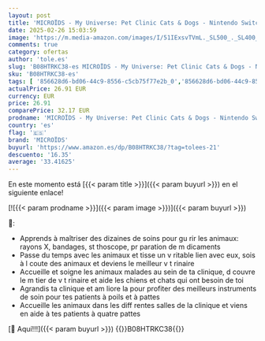 ```yaml
---
layout: post
title: 'MICROÏDS - My Universe: Pet Clinic Cats & Dogs - Nintendo Switch - Nintendo Switch [Importación francesa]'
date: 2025-02-26 15:03:59
image: 'https://m.media-amazon.com/images/I/51IExsvTVmL._SL500_._SL400_.jpg'
comments: true
category: ofertas
author: 'tole.es'
slug: 'B08HTRKC38-es MICROÏDS - My Universe: Pet Clinic Cats & Dogs - Nintendo...'
sku: 'B08HTRKC38-es'
tags: [ '856628d6-bd06-44c9-8556-c5cb75f77e2b_0','856628d6-bd06-44c9-8556-c5cb75f77e2b_2201','856628d6-bd06-44c9-8556-c5cb75f77e2b_3601','856628d6-bd06-44c9-8556-c5cb75f77e2b_401','856628d6-bd06-44c9-8556-c5cb75f77e2b_9501','Arborist Merchandising Root','Hardware y juegos para Nintendo Switch','Juegos para Nintendo Switch','Outlet Videojuegos','Preventa de Videojuegos','Self Service','Special Features Stores','Tienda de consolas y videojuegos infantiles','Videojuegos','Videojuegos más esperados','microïds','nintendo','🇪🇸', ]
actualPrice: 26.91 EUR
currency: EUR
price: 26.91
comparePrice: 32.17 EUR
prodname: 'MICROÏDS - My Universe: Pet Clinic Cats & Dogs - Nintendo Switch - Nintendo Switch [Importación francesa]'
country: 'es'
flag: '🇪🇸'
brand: 'MICROÏDS'
buyurl: 'https://www.amazon.es/dp/B08HTRKC38/?tag=tolees-21'
descuento: '16.35'
average: '33.41625'
---
```


En este momento está [{{< param title >}}]({{< param buyurl >}}) en el siguiente enlace!

[![{{< param prodname >}}]({{< param image >}})]({{< param buyurl >}})

🔎:

- Apprends à maîtriser des dizaines de soins pour gu rir les animaux: rayons X, bandages, st thoscope, pr paration de m dicaments
- Passe du temps avec les animaux et tisse un v ritable lien avec eux, sois à l coute des animaux et deviens le meilleur v t rinaire
- Accueille et soigne les animaux malades au sein de ta clinique, d couvre le m tier de v t rinaire et aide les chiens et chats qui ont besoin de toi
- Agrandis ta clinique et am liore la pour profiter des meilleurs instruments de soin pour tes patients à poils et à pattes
- Accueille les animaux dans les diff rentes salles de la clinique et viens en aide à tes patients à quatre pattes

[🛒 Aquí!!!]({{< param buyurl >}})
{{<world>}}B08HTRKC38{{</world>}}
